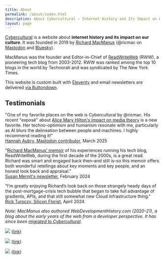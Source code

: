 ```yaml
---
title: About
permalink: /about/index.html
description: About Cybercultural — Internet History and Its Impact on Our Culture
layout: page
---
```


[Cybercultural](https://cybercultural.com/) is a website about **internet history and its impact on our culture**. It was founded in 2019 by [Richard MacManus](https://ricmac.org/) (@ricmac on [Mastodon](https://mastodon.social/@ricmac) and [Bluesky](https://bsky.app/profile/ricmac.cybercultural.com)).

MacManus was the founder and Editor-in-Chief of [ReadWriteWeb](https://ricmac.org/career-archive/readwriteweb/) (RWW), a pioneering tech blog from 2003-2012. RWW was ranked among the top 10 blogs in the world by Technorati and was syndicated by The New York Times.

This website is custom built with <a href="https://www.11ty.dev/" target="_blank">Eleventy</a> and email newsletters are delivered <a href="https://buttondown.com/ricmac">via Buttondown</a>.

<script src='https://storage.ko-fi.com/cdn/widget/Widget_2.js'></script><script>kofiwidget2.init('Support me on Ko-fi', '#b80103', 'F1F61AI58P');kofiwidget2.draw();</script> 

## Testimonials

"One of my favorite places on the web is Cybercultural by @ricmac. His recent "exposé" about [Alice Mary Hilton's impact on media theory](/p/cyberculture-alice-mary-hilton/) is a new favorite. Her techno-optimism and humanism resonate with me, particularly as AI blurs the delineation between people and machines. I highly recommend reading it!"  
[Hannah Aubry, Mastodon contributor](https://fosstodon.org/@haubles/114201026549397496), March 2025 

"[Richard MacManus’ memoir](/p/roadmap-bubbleblog/) of his experiences running his tech blog, ReadWriteWeb, during the first decade of the 2000s, is a great read. Richard was smart and engaged back then–and still is–so this memoir offers both wonderful retellings about key moments and key people, and an honest look back and appraisal."  
[Susan Mernit's newsletter](https://susanmernit.substack.com/p/41-cyb-ai-web-memoirs-and-wintery), February 2024

"I’m greatly enjoying Richard’s look back on those strangely heady days of the post-mortgage-crisis tech bubble that began to take full advantage of gradients, APIs, and that still somewhat new Cloud infrastructure thing."  
[Rick Turoczy, Silicon Florist](https://siliconflorist.com/2024/04/09/web-2-0-nostalgia-remembering-marshall-kirkpatricks-early-days-at-readwriteweb/), April 2024

*Note: MacManus also authored WebDevelopmentHistory&#46;com (2020-21), a blog about the early years of the web from a developer perspective. It has since been [migrated to Cybercultural](/dotcom/).*

![](/assets/images/c38fbe37-9903-4529-8dc4-ae14403d7c9b_1178x616.png)
([link](https://twitter.com/vboykis/status/1427778555153354756))

![](/assets/images/7fb0cd89-e8d0-4e13-a14b-1be395083217_1168x382.png)
([link](https://twitter.com/gordonbrander/status/1438356086956847105))

![](/assets/images/f1847b86-51c6-4483-9d7b-84ddfec05c85_1176x728.png)
([link](https://twitter.com/NerdyAndQuirky/status/1596256679473315841))
